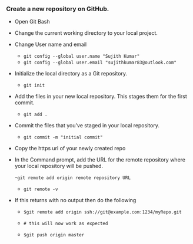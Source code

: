 ### Create a new repository on GitHub. 

- Open Git Bash
- Change the current working directory to your local project.
- Change User name and email
  - `git config --global user.name "Sujith Kumar"`
  - `git config --global user.email "sujithkumar83@outlook.com"`
- Initialize the local directory as a Git repository.
  - `git init`
- Add the files in your new local repository. This stages them for the first commit.
  - `git add .`
- Commit the files that you’ve staged in your local repository.
  - `git commit -m "initial commit"`
- Copy the https url of your newly created repo
- In the Command prompt, add the URL for the remote repository where your local repository will be pushed.

  -`git remote add origin remote repository URL`

  - `git remote -v`
- If this returns with no output then do the following

  - `$git remote add origin ssh://git@example.com:1234/myRepo.git`

  - `# this will now work as expected`
  - `$git push origin master`

